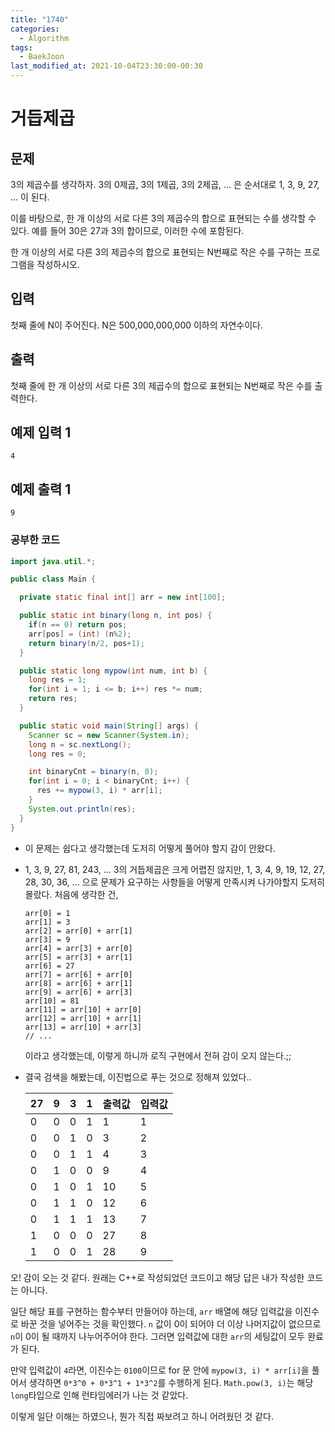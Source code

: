 ```yaml
---
title: "1740"
categories:
  - Algorithm
tags:
  - BaekJoon
last_modified_at: 2021-10-04T23:30:00-00:30
---
```


# 거듭제곱

## 문제

3의 제곱수를 생각하자. 3의 0제곱, 3의 1제곱, 3의 2제곱, ... 은 순서대로 1, 3, 9, 27, ... 이 된다.

이를 바탕으로, 한 개 이상의 서로 다른 3의 제곱수의 합으로 표현되는 수를 생각할 수 있다. 예를 들어 30은 27과 3의 합이므로, 이러한 수에 포함된다.

한 개 이상의 서로 다른 3의 제곱수의 합으로 표현되는 N번째로 작은 수를 구하는 프로그램을 작성하시오.

## 입력

첫째 줄에 N이 주어진다. N은 500,000,000,000 이하의 자연수이다.

## 출력

첫째 줄에 한 개 이상의 서로 다른 3의 제곱수의 합으로 표현되는 N번째로 작은 수를 출력한다.

## 예제 입력 1

```
4
```

## 예제 출력 1

```
9
```

### 공부한 코드

```java
import java.util.*;

public class Main {

  private static final int[] arr = new int[100];

  public static int binary(long n, int pos) {
    if(n == 0) return pos;
    arr[pos] = (int) (n%2);
    return binary(n/2, pos+1);
  }

  public static long mypow(int num, int b) {
    long res = 1;
    for(int i = 1; i <= b; i++) res *= num;
    return res;
  }

  public static void main(String[] args) {
    Scanner sc = new Scanner(System.in);
    long n = sc.nextLong();
    long res = 0;

    int binaryCnt = binary(n, 0);
    for(int i = 0; i < binaryCnt; i++) {
      res += mypow(3, i) * arr[i];
    }
    System.out.println(res);
  }
}

```

- 이 문제는 쉽다고 생각했는데 도저히 어떻게 풀어야 할지 감이 안왔다.
- 1, 3, 9, 27, 81, 243, ... 3의 거듭제곱은 크게 어렵진 않지만,
  1, 3, 4, 9, 19, 12, 27, 28, 30, 36, ... 으로 문제가 요구하는 사항들을 어떻게 만족시켜 나가야할지 도저히 몰랐다.
  처음에 생각한 건,

  ```
  arr[0] = 1
  arr[1] = 3
  arr[2] = arr[0] + arr[1]
  arr[3] = 9
  arr[4] = arr[3] + arr[0]
  arr[5] = arr[3] + arr[1]
  arr[6] = 27
  arr[7] = arr[6] + arr[0]
  arr[8] = arr[6] + arr[1]
  arr[9] = arr[6] + arr[3]
  arr[10] = 81
  arr[11] = arr[10] + arr[0]
  arr[12] = arr[10] + arr[1]
  arr[13] = arr[10] + arr[3]
  // ...
  ```

  이라고 생각했는데, 이렇게 하니까 로직 구현에서 전혀 감이 오지 않는다.;;

- 결국 검색을 해봤는데, 이진법으로 푸는 것으로 정해져 있었다..

  | 27  | 9   | 3   | 1   | 출력값 | 입력값 |
  | --- | --- | --- | --- | ------ | ------ |
  | 0   | 0   | 0   | 1   | 1      | 1      |
  | 0   | 0   | 1   | 0   | 3      | 2      |
  | 0   | 0   | 1   | 1   | 4      | 3      |
  | 0   | 1   | 0   | 0   | 9      | 4      |
  | 0   | 1   | 0   | 1   | 10     | 5      |
  | 0   | 1   | 1   | 0   | 12     | 6      |
  | 0   | 1   | 1   | 1   | 13     | 7      |
  | 1   | 0   | 0   | 0   | 27     | 8      |
  | 1   | 0   | 0   | 1   | 28     | 9      |

오! 감이 오는 것 같다. 원래는 C++로 작성되었던 코드이고 해당 답은 내가 작성한 코드는 아니다.

일단 해당 표를 구현하는 함수부터 만들어야 하는데, `arr` 배열에 해당 입력값을 이진수로 바꾼 것을 넣어주는 것을 확인했다.
`n` 값이 0이 되어야 더 이상 나머지값이 없으므로 `n`이 0이 될 때까지 나누어주어야 한다.
그러면 입력값에 대한 `arr`의 세팅값이 모두 완료가 된다.

만약 입력값이 `4`라면, 이진수는 `0100`이므로
for 문 안에 `mypow(3, i) * arr[i]`을 풀어서 생각하면 `0*3^0 + 0*3^1 + 1*3^2`를 수행하게 된다.
`Math.pow(3, i)`는 해당 `long`타입으로 인해 런타임에러가 나는 것 같았다.

이렇게 일단 이해는 하였으나, 뭔가 직접 짜보려고 하니 어려웠던 것 같다.
